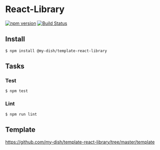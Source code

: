# React-Library

[![npm version](https://badge.fury.io/js/%40my-dish%2Ftemplate-react-library.svg)](https://badge.fury.io/js/%40my-dish%2Ftemplate-react-library)
[![Build Status](https://travis-ci.org/my-dish/template-react-library.svg?branch=master)](https://travis-ci.org/my-dish/template-react-library)

## Install
```
$ npm install @my-dish/template-react-library
```

## Tasks
### Test
```
$ npm test
```

### Lint
```
$ npm run lint
```

## Template
https://github.com/my-dish/template-react-library/tree/master/template
